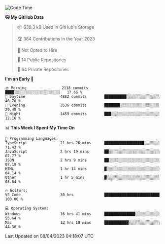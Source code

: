 <!--START_SECTION:waka-->
![Code Time](http://img.shields.io/badge/Code%20Time-3%2C900%20hrs%2046%20mins-blue)

**🐱 My GitHub Data** 

> 📦 639.3 kB Used in GitHub's Storage 
 > 
> 🏆 384 Contributions in the Year 2023
 > 
> 🚫 Not Opted to Hire
 > 
> 📜 14 Public Repositories 
 > 
> 🔑 64 Private Repositories 
 > 
**I'm an Early 🐤** 

```text
🌞 Morning                2118 commits        ████░░░░░░░░░░░░░░░░░░░░░   17.66 % 
🌆 Daytime                4882 commits        ██████████░░░░░░░░░░░░░░░   40.70 % 
🌃 Evening                3536 commits        ███████░░░░░░░░░░░░░░░░░░   29.48 % 
🌙 Night                  1459 commits        ███░░░░░░░░░░░░░░░░░░░░░░   12.16 % 
```


📊 **This Week I Spent My Time On** 

```text
💬 Programming Languages: 
TypeScript               21 hrs 26 mins      ██████████████████░░░░░░░   71.43 % 
JavaScript               2 hrs 19 mins       ██░░░░░░░░░░░░░░░░░░░░░░░   07.77 % 
JSON                     2 hrs 9 mins        ██░░░░░░░░░░░░░░░░░░░░░░░   07.19 % 
HTML                     1 hr 14 mins        █░░░░░░░░░░░░░░░░░░░░░░░░   04.14 % 
Other                    1 hr 5 mins         █░░░░░░░░░░░░░░░░░░░░░░░░   03.64 % 

🔥 Editors: 
VS Code                  30 hrs              █████████████████████████   100.00 % 

💻 Operating System: 
Windows                  16 hrs 41 mins      ██████████████░░░░░░░░░░░   55.64 % 
Mac                      13 hrs 18 mins      ███████████░░░░░░░░░░░░░░   44.36 % 
```


 Last Updated on 08/04/2023 04:18:07 UTC
<!--END_SECTION:waka-->

